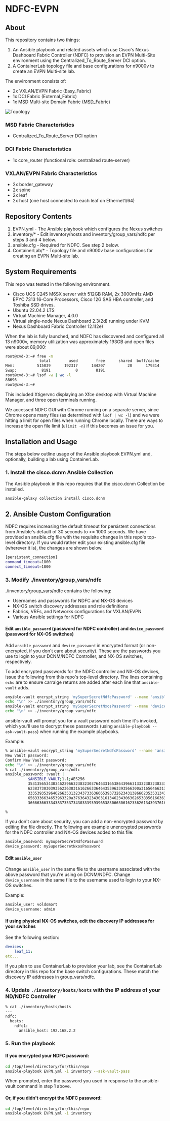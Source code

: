 # NDFC-EVPN

## About

This repository contains two things:

1. An Ansible playbook and related assets which use Cisco's Nexus Dashboard Fabric Controller (NDFC) to provision an EVPN Multi-Site environment using the Centralized_To_Route_Server DCI option.
2. A ContainerLab topology file and base configurations for n9000v to create an EVPN Multi-site lab.

The environment consists of:

- 2x VXLAN/EVPN Fabric  (Easy_Fabric)
- 1x DCI Fabric (External_Fabric)
- 1x MSD Multi-site Domain Fabric (MSD_Fabric)

![Topology](./images/Topology.png)

### MSD Fabric Characteristics
- Centralized_To_Route_Server DCI option

### DCI Fabric Characteristics
- 1x core_router (functional role: centralized route-server)

### VXLAN/EVPN Fabric Characteristics
- 2x border_gateway
- 2x spine
- 2x leaf
- 2x host (one host connected to each leaf on Ethernet1/64)

## Repository Contents

1. EVPN.yml - The Ansible playbook which configures the Nexus switches
2. inventory/* - Edit inventory/hosts and inventory/group_vars/ndfc per steps 3 and 4 below.
3. ansible.cfg - Required for NDFC.  See step 2 below.
4. ContainerLab/* - Topology file and n9000v base configurations for creating an EVPN Multi-site lab.

## System Requirements

This repo was tested in the following environment.

- Cisco UCS C245 M6SX server with 512GB RAM, 2x 3000mHz AMD EPYC 7313 16-Core Processors, Cisco 12G SAS HBA controller, and Toshiba SSD drives.
- Ubuntu 22.04.2 LTS
- Virtual Machine Manager, 4.0.0
- Virtual single-node Nexus Dashboard 2.3(2d) running under KVM
- Nexus Dashboard Fabric Controller 12.1(2e)

When the lab is fully launched, and NDFC has discovered and configured all 13 n9000v, memory utilization was approximately 193GB and open files were about 89,000:

```bash
root@cvd-3:~# free -m
               total        used        free      shared  buff/cache   available
Mem:          515839      192317      144207          28      179314      320153
Swap:           8191           0        8191
root@cvd-3:~# lsof -w | wc -l
88696
root@cvd-3:~# 
```

This included Xtigervnc displaying an Xfce desktop with Virtual Machine Manager, and three open terminals running.

We accessed NDFC GUI with Chrome running on a separate server, since Chrome opens many files (as determined with ``lsof | wc -l``) and we were hitting a limit for open files when running Chrome locally.  There are ways to increase the open file limit (``ulimit -n``) if this becomes an issue for you.

## Installation and Usage

The steps below outline usage of the Ansible playbook EVPN.yml and, optionally, building a lab using ContainerLab.

### 1. Install the cisco.dcnm Ansible Collection 

The Ansible playbook in this repo requires that the cisco.dcnm Collection be installed.

```bash
ansible-galaxy collection install cisco.dcnm
```

## 2. Ansible Custom Configuration

NDFC requires increasing the default timeout for persistent connections from Ansible's default of 30 seconds to >= 1000 seconds.  We have provided an ansible.cfg file with the requisite changes in this repo's top-level directory.  If you would rather edit your existing ansible.cfg file (wherever it is), the changes are shown below.

```bash
[persistent_connection]
command_timeout=1800
connect_timeout=1800
```

### 3. Modify ./inventory/group_vars/ndfc

./inventory/group_vars/ndfc contains the following:

- Usernames and passwords for NDFC and NX-OS devices
- NX-OS switch discovery addresses and role definitions
- Fabrics, VRFs, and Networks configurations for VXLAN/EVPN
- Various Ansible settings for NDFC

#### Edit ``ansible_password`` (password for NDFC controller) and ``device_password`` (password for NX-OS switches)

Add ``ansible_password`` and ``device_password`` in encrypted format (or non-encrypted, if you don't care about security).  These are the passwords you use to login to your DCNM/NDFC Controller, and NX-OS switches, respectively.

To add encrypted passwords for the NDFC controller and NX-OS devices, issue the following from this repo's top-level directory.  The lines containing ``echo`` are to ensure carraige returns are added after each line that ``ansible-vault`` adds.

```bash
ansible-vault encrypt_string 'mySuperSecretNdfcPassword' --name 'ansible_password' >> ./inventory/group_vars/ndfc
echo "\n" >> ./inventory/group_vars/ndfc
ansible-vault encrypt_string 'mySuperSecretNxosPassword' --name 'device_password' >> ./inventory/group_vars/ndfc
echo "\n" >> ./inventory/group_vars/ndfc
```

ansible-vault will prompt you for a vault password each time it's invoked, which you'll use to decrypt these passwords (using ``ansible-playbook --ask-vault-pass``) when running the example playbooks.

Example:

```bash
% ansible-vault encrypt_string 'mySuperSecretNdfcPassword' --name 'ansible_password' >> ./inventory/group_vars/ndfc
New Vault password: 
Confirm New Vault password: 
echo "\n" >> ./inventory/group_vars/ndfc
% cat ./inventory/group_vars/ndfc
ansible_password: !vault |
          $ANSIBLE_VAULT;1.1;AES256
          35313565343034623966323832303764633165386439663133323832383336366362663431366565
          6238373030393562363831616266336464353963393566300a316564663135323263653165393330
          33353935396462663531323437336366653937326234313866623535313431366534363938633834
          6563336634653963320a376364323430316134623430636265383561663631343763646465626365
          36666366333438373537343033393939653830663061623362613439376161626439

%

```

If you don't care about security, you can add a non-encrypted password by editing the file directly.
The following are example unencrypted passwords for the NDFC controller and NX-OS devices added to this file:

```bash
ansible_password: mySuperSecretNdfcPassword
device_password: mySuperSecretNxosPassword
```

#### Edit ``ansible_user``

Change ``ansible_user`` in the same file to the username associated with the above password that you're using on DCNM/NDFC.
Change ``device_username`` in the same file to the username used to login to your NX-OS switches.

Example:

```bash
ansible_user: voldomort
device_username: admin
```

#### If using physical NX-OS switches, edit the discovery IP addresses for your switches

See the following section:

```yaml
devices:
    leaf_11:
etc...
```

If you plan to use ContainerLab to provision your lab, see the ContainerLab directory in this repo for the base switch configurations. These match the discovery IP addresses in group_vars/ndfc.


### 4. Update ``./inventory/hosts/hosts`` with the IP address of your ND/NDFC Controller

```bash
% cat ./inventory/hosts/hosts 
---
ndfc:
  hosts:
    ndfc1:
      ansible_host: 192.168.2.2
```


### 5. Run the playbook

#### If you encrypted your NDFC password:

```bash
cd /top/level/directory/for/this/repo
ansible-playbook EVPN.yml -i inventory --ask-vault-pass 
```

When prompted, enter the password you used in response to the ansible-vault command in step 1 above.

#### Or, if you didn't encrypt the NDFC password:

```bash
cd /top/level/directory/for/this/repo
ansible-playbook EVPN.yml -i inventory
```
